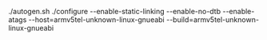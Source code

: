 ./autogen.sh
./configure --enable-static-linking --enable-no-dtb --enable-atags --host=armv5tel-unknown-linux-gnueabi --build=armv5tel-unknown-linux-gnueabi 
